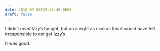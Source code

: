 ```yaml
---
date: 2018-07-06T19:35:48-0600
draft: false
---
```




I didn’t _need_ Izzy’s tonight, but on a night as nice as this it would have felt irresponsible to _not_ get Izzy’s

It was good.



